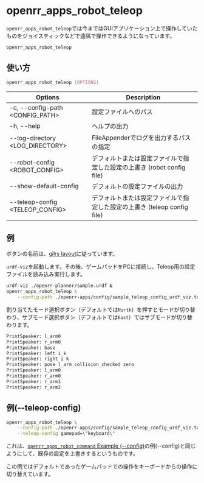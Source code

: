# openrr_apps_robot_teleop

`openrr_apps_robot_teleop`では今まではGUIアプリケーション上で操作していたものをジョイスティックなどで遠隔で操作できるようになっています。

```bash
openrr_apps_robot_teleop
```

## 使い方

```bash
openrr_apps_robot_teleop [OPTIONS]
```

| Options                         | Description                                                             |
| ------------------------------- | ----------------------------------------------------------------------- |
| -c, --config-path <CONFIG_PATH> | 設定ファイルへのパス                                                    |
| -h, --help                      | ヘルプの出力                                                            |
| --log-directory <LOG_DIRECTORY> | FileAppenderでログを出力するパスの指定                                  |
| --robot-config <ROBOT_CONFIG>   | デフォルトまたは設定ファイルで指定した設定の上書き (robot config file)  |
| --show-default-config           | デフォルトの設定ファイルの出力                                          |
| --teleop-config <TELEOP_CONFIG> | デフォルトまたは設定ファイルで指定した設定の上書き (teleop config file) |

## 例

ボタンの名前は、[gilrs layout](https://docs.rs/gilrs/latest/gilrs/#controller-layout)に従っています。

`urdf-viz`を起動します。その後、ゲームパッドをPCに接続し、Teleop用の設定ファイルを読み込み実行します。

```bash
urdf-viz ./openrr-planner/sample.urdf &
openrr_apps_robot_teleop \
    --config-path ./openrr-apps/config/sample_teleop_config_urdf_viz.toml
```

割り当てたモード選択ボタン（デフォルトでは`North`）を押すとモードが切り替わり、サブモード選択ボタン（デフォルトでは`East`）ではサブモードが切り替わります。

```bash
PrintSpeaker: l_arm0
PrintSpeaker: r_arm0
PrintSpeaker: base
PrintSpeaker: left i k
PrintSpeaker: right i k
PrintSpeaker: pose l_arm_collision_checked zero
PrintSpeaker: l_arm0
PrintSpeaker: r_arm0
PrintSpeaker: r_arm1
PrintSpeaker: r_arm2
```

## 例(--teleop-config)

```bash
openrr_apps_robot_teleop \
    --config-path ./openrr-apps/config/sample_teleop_config_urdf_viz.toml \
    --teleop-config gamepad=\"keyboard\"
```

これは、[`openrr_apps_robot_command` Example (--config)](../apps/robot_command.md#example---config)の例(--config)と同じようにして、既存の設定を上書きするというものです。

この例ではデフォルトであったゲームパッドでの操作をキーボードからの操作に切り替えています。
